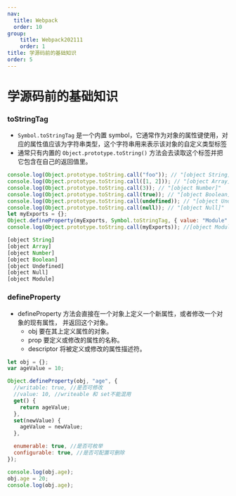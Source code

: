 ```yaml
---
nav:
  title: Webpack
  order: 10
group:
	title: Webpack202111
	order: 1
title: 学源码前的基础知识
order: 5
---
```


# 学源码前的基础知识

### toStringTag

- `Symbol.toStringTag` 是一个内置 symbol，它通常作为对象的属性键使用，对应的属性值应该为字符串类型，这个字符串用来表示该对象的自定义类型标签
- 通常只有内置的 `Object.prototype.toString()` 方法会去读取这个标签并把它包含在自己的返回值里。

```js
console.log(Object.prototype.toString.call("foo")); // "[object String]"
console.log(Object.prototype.toString.call([1, 2])); // "[object Array]"
console.log(Object.prototype.toString.call(3)); // "[object Number]"
console.log(Object.prototype.toString.call(true)); // "[object Boolean]"
console.log(Object.prototype.toString.call(undefined)); // "[object Undefined]"
console.log(Object.prototype.toString.call(null)); // "[object Null]"
let myExports = {};
Object.defineProperty(myExports, Symbol.toStringTag, { value: "Module" });
console.log(Object.prototype.toString.call(myExports)); //[object Module]
```

```js
[object String]
[object Array]
[object Number]
[object Boolean]
[object Undefined]
[object Null]
[object Module]
```

### defineProperty

- defineProperty 方法会直接在一个对象上定义一个新属性，或者修改一个对象的现有属性， 并返回这个对象。
  - obj 要在其上定义属性的对象。
  - prop 要定义或修改的属性的名称。
  - descriptor 将被定义或修改的属性描述符。

```js
let obj = {};
var ageValue = 10;

Object.defineProperty(obj, "age", {
  //writable: true, //是否可修改
  //value: 10, //writeable 和 set不能混用
  get() {
    return ageValue;
  },
  set(newValue) {
    ageValue = newValue;
  },

  enumerable: true, //是否可枚举
  configurable: true, //是否可配置可删除
});

console.log(obj.age);
obj.age = 20;
console.log(obj.age);
```
